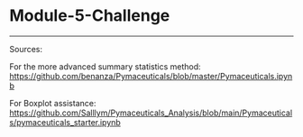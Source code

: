 # Module-5-Challenge

______________________________________
Sources:

For the more advanced summary statistics method:
https://github.com/benanza/Pymaceuticals/blob/master/Pymaceuticals.ipynb

 For Boxplot assistance:
 https://github.com/Salllym/Pymaceuticals_Analysis/blob/main/Pymaceuticals/pymaceuticals_starter.ipynb
